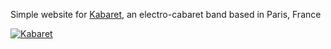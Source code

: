 Simple website for [Kabaret](http://www.kabaretmusic.fr), an electro-cabaret band based in Paris, France

[![Kabaret](https://raw.github.com/ssaunier/kabaretmusic.fr/master/img/kabaret.jpg)](http://www.kabaretmusic.fr)